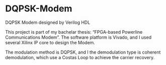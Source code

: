 # DQPSK-Modem
DQPSK Modem designed by Verilog HDL

This project is part of my bachelar thesis: “FPGA-based Powerline Communications Modem”. The software platform is Vivado, and I used several Xilinx IP core to design the Modem.

The modulation method is  DQPSK, and I the demodulation type is coherent demodulation, which use a Costas Loop to achieve the carrier recovery.
